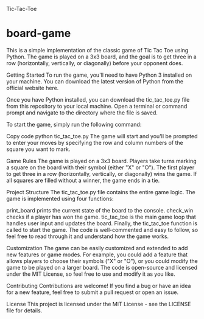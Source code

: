 Tic-Tac-Toe 
# board-game
This is a simple implementation of the classic game of Tic Tac Toe using Python. The game is played on a 3x3 board, and the goal is to get three in a row (horizontally, vertically, or diagonally) before your opponent does.

Getting Started
To run the game, you'll need to have Python 3 installed on your machine. You can download the latest version of Python from the official website here.

Once you have Python installed, you can download the tic_tac_toe.py file from this repository to your local machine. Open a terminal or command prompt and navigate to the directory where the file is saved.

To start the game, simply run the following command:

Copy code
python tic_tac_toe.py
The game will start and you'll be prompted to enter your moves by specifying the row and column numbers of the square you want to mark.

Game Rules
The game is played on a 3x3 board. Players take turns marking a square on the board with their symbol (either "X" or "O"). The first player to get three in a row (horizontally, vertically, or diagonally) wins the game. If all squares are filled without a winner, the game ends in a tie.

Project Structure
The tic_tac_toe.py file contains the entire game logic. The game is implemented using four functions:

print_board prints the current state of the board to the console.
check_win checks if a player has won the game.
tic_tac_toe is the main game loop that handles user input and updates the board.
Finally, the tic_tac_toe function is called to start the game.
The code is well-commented and easy to follow, so feel free to read through it and understand how the game works.

Customization
The game can be easily customized and extended to add new features or game modes. For example, you could add a feature that allows players to choose their symbols ("X" or "O"), or you could modify the game to be played on a larger board. The code is open-source and licensed under the MIT License, so feel free to use and modify it as you like.

Contributing
Contributions are welcome! If you find a bug or have an idea for a new feature, feel free to submit a pull request or open an issue.

License
This project is licensed under the MIT License - see the LICENSE file for details.
